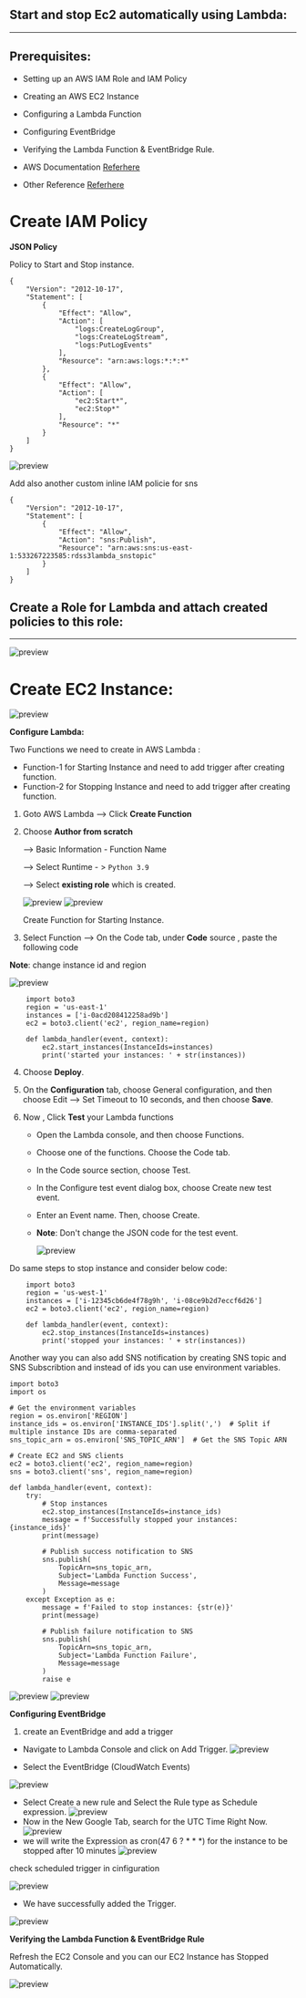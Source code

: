 ## Start and stop Ec2 automatically using Lambda:
-------------------------------------------------

## Prerequisites:
* Setting up an AWS IAM Role and IAM Policy
* Creating an AWS EC2 Instance
* Configuring a Lambda Function
* Configuring EventBridge
* Verifying the Lambda Function & EventBridge Rule.


* AWS Documentation [Referhere](https://repost.aws/knowledge-center/start-stop-lambda-eventbridge)
* Other Reference [Referhere](https://k21academy.com/amazon-web-services/automate-start-stop-aws-ec2-instance/#:~:text=add%20a%20trigger-,1.,and%20click%20on%20Add%20Trigger.&text=EventBridge%20(CloudWatch%20Events)-,3.,Rule%20type%20as%20Schedule%20expression.)


# Create IAM Policy

**JSON Policy**

Policy to Start and Stop instance.

```
{
    "Version": "2012-10-17",
    "Statement": [
        {
            "Effect": "Allow",
            "Action": [
                "logs:CreateLogGroup",
                "logs:CreateLogStream",
                "logs:PutLogEvents"
            ],
            "Resource": "arn:aws:logs:*:*:*"
        },
        {
            "Effect": "Allow",
            "Action": [
                "ec2:Start*",
                "ec2:Stop*"
            ],
            "Resource": "*"
        }
    ]
}
```
![preview](images/task2.jpg)

Add also another custom inline IAM policie for sns

```
{
	"Version": "2012-10-17",
	"Statement": [
		{
			"Effect": "Allow",
			"Action": "sns:Publish",
			"Resource": "arn:aws:sns:us-east-1:533267223585:rdss3lambda_snstopic"
		}
	]
}

```
## Create a Role for Lambda and attach created policies to this role:
--------------------------------------------------------------------

![preview](images/task3.jpg)

# Create EC2 Instance:

![preview](images/task1.jpg)

**Configure Lambda:**

Two Functions we need to create in AWS Lambda :

 *  Function-1 for Starting Instance and need to add trigger after creating function.
 *  Function-2 for Stopping Instance and need to add trigger after creating function. 

1) Goto AWS Lambda --> Click **Create Function**
2) Choose **Author from scratch** 

    --> Basic Information - Function Name 
    
    --> Select Runtime - > ```Python 3.9```

    --> Select **existing role** which is created.

    ![preview](images/task4.jpg)
    ![preview](images/task5.jpg)

    Create Function for Starting Instance.
3) Select Function --> On the Code tab, under **Code** source , paste the following code  

**Note**: change instance id and region

![preview](images/task6.jpg)


```
    import boto3
    region = 'us-east-1'
    instances = ['i-0acd208412258ad9b']
    ec2 = boto3.client('ec2', region_name=region)

    def lambda_handler(event, context):
        ec2.start_instances(InstanceIds=instances)
        print('started your instances: ' + str(instances))
```

4) Choose **Deploy**.
5) On the **Configuration** tab, choose General configuration, and then choose Edit --> Set Timeout to 10 seconds, and then choose **Save**.
6) Now , Click **Test** your Lambda functions

    *  Open the Lambda console, and then choose Functions.
    * Choose one of the functions.
      Choose the Code tab.
    * In the Code source section, choose Test.
    * In the Configure test event dialog box, choose Create new test event.
    * Enter an Event name. Then, choose Create.
    * **Note**: Don't change the JSON code for the test event.

        ![preview](images/task7.jpg)

Do same steps to stop instance and consider below code:

```
    import boto3
    region = 'us-west-1'
    instances = ['i-12345cb6de4f78g9h', 'i-08ce9b2d7eccf6d26']
    ec2 = boto3.client('ec2', region_name=region)

    def lambda_handler(event, context):
        ec2.stop_instances(InstanceIds=instances)
        print('stopped your instances: ' + str(instances))
```
Another way you can also add SNS notification by creating SNS topic and SNS Subscribtion and instead of ids you can use environment variables.

```
import boto3
import os

# Get the environment variables
region = os.environ['REGION']
instance_ids = os.environ['INSTANCE_IDS'].split(',')  # Split if multiple instance IDs are comma-separated
sns_topic_arn = os.environ['SNS_TOPIC_ARN']  # Get the SNS Topic ARN

# Create EC2 and SNS clients
ec2 = boto3.client('ec2', region_name=region)
sns = boto3.client('sns', region_name=region)

def lambda_handler(event, context):
    try:
        # Stop instances
        ec2.stop_instances(InstanceIds=instance_ids)
        message = f'Successfully stopped your instances: {instance_ids}'
        print(message)
        
        # Publish success notification to SNS
        sns.publish(
            TopicArn=sns_topic_arn,
            Subject='Lambda Function Success',
            Message=message
        )
    except Exception as e:
        message = f'Failed to stop instances: {str(e)}'
        print(message)
        
        # Publish failure notification to SNS
        sns.publish(
            TopicArn=sns_topic_arn,
            Subject='Lambda Function Failure',
            Message=message
        )
        raise e

```
![preview](images/task66.jpg)
![preview](images/task67.jpg)

**Configuring EventBridge**

1) create an EventBridge and add a trigger

 * Navigate to  Lambda Console and click on Add Trigger.
 ![preview](images/task8)

 * Select the EventBridge (CloudWatch Events)

  ![preview](images/task9.png)
 * Select Create a new rule and Select the Rule type as Schedule expression.
 ![preview](images/task10.png)
 * Now in the New Google Tab, search for the UTC Time Right Now.
 ![preview](images/task14.png)
 * we will write the Expression as cron(47 6 ? * * *) for  the instance to be stopped after 10 minutes
 ![preview](images/task11.png)

 check scheduled trigger in cinfiguration

 ![preview](images/task15.jpg)

* We have successfully added the Trigger.

![preview](images/task12.png)



**Verifying the Lambda Function & EventBridge Rule**

Refresh the EC2 Console and you can our EC2 Instance has Stopped Automatically.

![preview](images/task13.png)









    



